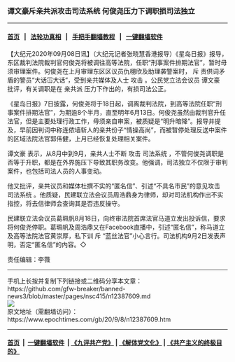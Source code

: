 ### 谭文豪斥亲共派攻击司法系统 何俊尧压力下调职损司法独立
------------------------

#### [首页](https://github.com/gfw-breaker/banned-news3/blob/master/README.md) &nbsp;&nbsp;|&nbsp;&nbsp; [法轮功真相](https://github.com/begood0513/basic/blob/master/README.md)  &nbsp;&nbsp;|&nbsp;&nbsp; [手把手翻墙教程](https://github.com/gfw-breaker/guides/wiki)  &nbsp;&nbsp;|&nbsp;&nbsp; [一键翻墙软件](https://github.com/gfw-breaker/nogfw/blob/master/README.md)  



<div><p>
 【大纪元2020年09月08日讯】（大纪元记者张晓慧香港报导）《星岛日报》报导，东区裁判法院裁判官何俊尧将被调往高等法院，任职“刑事案件排期法官”，暂时毋须审理案件。何俊尧在上月审理东区区议员仇栩欣及助理袭警案时，
 <ok href="https://www.epochtimes.com/gb/tag/%E6%96%A5.html">
  斥
 </ok>
 责供词矛盾的警员“大话冚大话”，受到亲共媒体及人士
 <ok href="https://www.epochtimes.com/gb/tag/%E6%94%BB%E5%87%BB.html">
  攻击
 </ok>
 。公民党立法会议员
 <ok href="https://www.epochtimes.com/gb/tag/%E8%B0%AD%E6%96%87%E8%B1%AA.html">
  谭文豪
 </ok>
 批评，有关调职是在
 <ok href="https://www.epochtimes.com/gb/tag/%E4%BA%B2%E5%85%B1%E6%B4%BE.html">
  亲共派
 </ok>
 压力下作出的，有损司法公正。
</p>
<p>
 《星岛日报》7日披露，何俊尧将于18日起，调离裁判法院，到高等法院任职“刑事案件排期法官”，为期逾8个半月，直至明年6月13日。何俊尧虽然由裁判官升任法官，但是主要处理行政工作，毋须亲自审案，被质疑是“明升暗降”。报导并提及，早前因判词中称连侬墙斩人的亲共份子“情操高尚”，而被暂停处理反送中案件的区域法院法官郭伟健，上月已经恢复处理相关案件。
</p>
<p>
 <ok href="https://www.epochtimes.com/gb/tag/%E8%B0%AD%E6%96%87%E8%B1%AA.html">
  谭文豪
 </ok>
 表示，从8月中到9月，亲共人士不断
 <ok href="https://www.epochtimes.com/gb/tag/%E6%94%BB%E5%87%BB.html">
  攻击
 </ok>
 <ok href="https://www.epochtimes.com/gb/tag/%E5%8F%B8%E6%B3%95%E7%B3%BB%E7%BB%9F.html">
  司法系统
 </ok>
 ，不管何俊尧调职是否等于升职，都是在外界施压下导致其职务改变。他强调，司法独立不仅限于审判案件，也包括司法人员的人事变动。
</p>
<p>
 他又批评，亲共议员和媒体杜撰不实的“匿名信”、引述“不具名市民”的意见攻击
 <ok href="https://www.epochtimes.com/gb/tag/%E5%8F%B8%E6%B3%95%E7%B3%BB%E7%BB%9F.html">
  司法系统
 </ok>
 。他质疑，民建联立法会议员周浩鼎身为律师，却对司法机构作出不实指控，将去信律师会查询其是否违反操守。
</p>
<p>
 民建联立法会议员葛珮帆8月18日，向终审法院首席法官马道立发出投诉信，要求将何俊尧停职。葛珮帆及周浩鼎又在Facebook直播中，引述“匿名信”，称马道立及高等法院法官黄崇厚，私下训
 <ok href="https://www.epochtimes.com/gb/tag/%E6%96%A5.html">
  斥
 </ok>
 “蓝丝法官”小心言行。司法机构9月2日发表声明，否定“匿名信”的内容。◇
</p>
<p>
 责任编辑：李薇
</p>
</div>
<hr/>
手机上长按并复制下列链接或二维码分享本文章：<br/>
https://github.com/gfw-breaker/banned-news3/blob/master/pages/nsc415/n12387609.md <br/>
<a href='https://github.com/gfw-breaker/banned-news3/blob/master/pages/nsc415/n12387609.md'><img src='https://github.com/gfw-breaker/banned-news3/blob/master/pages/nsc415/n12387609.md.png'/></a> <br/>
原文地址（需翻墙访问）：https://www.epochtimes.com/gb/20/9/8/n12387609.htm


------------------------
#### [首页](https://github.com/gfw-breaker/banned-news3/blob/master/README.md) &nbsp;|&nbsp; [一键翻墙软件](https://github.com/gfw-breaker/nogfw/blob/master/README.md) &nbsp;| [《九评共产党》](https://github.com/gfw-breaker/9ping.md/blob/master/README.md#九评之一评共产党是什么) | [《解体党文化》](https://github.com/gfw-breaker/jtdwh.md/blob/master/README.md) | [《共产主义的终极目的》](https://github.com/gfw-breaker/gczydzjmd.md/blob/master/README.md)


<img src='http://gfw-breaker.win/banned-news3/pages/nsc415/n12387609.md' width='0px' height='0px'/>